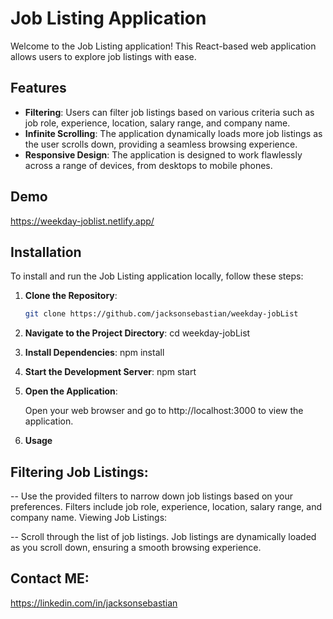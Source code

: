 # Job Listing Application

Welcome to the Job Listing application! This React-based web application allows users to explore job listings with ease.

## Features

- **Filtering**: Users can filter job listings based on various criteria such as job role, experience, location, salary range, and company name.
- **Infinite Scrolling**: The application dynamically loads more job listings as the user scrolls down, providing a seamless browsing experience.
- **Responsive Design**: The application is designed to work flawlessly across a range of devices, from desktops to mobile phones.

## Demo

https://weekday-joblist.netlify.app/

## Installation

To install and run the Job Listing application locally, follow these steps:

1. **Clone the Repository**:
   ```bash
   git clone https://github.com/jacksonsebastian/weekday-jobList

2. **Navigate to the Project Directory**:
    cd weekday-jobList

3. **Install Dependencies**: 
    npm install

4. **Start the Development Server**: 
    npm start

4. **Open the Application**: 
    
    Open your web browser and go to http://localhost:3000 to view the application.

5. **Usage**

## Filtering Job Listings:

-- Use the provided filters to narrow down job listings based on your preferences.
Filters include job role, experience, location, salary range, and company name.
Viewing Job Listings:

-- Scroll through the list of job listings.
Job listings are dynamically loaded as you scroll down, ensuring a smooth browsing experience.

## Contact ME:

https://linkedin.com/in/jacksonsebastian